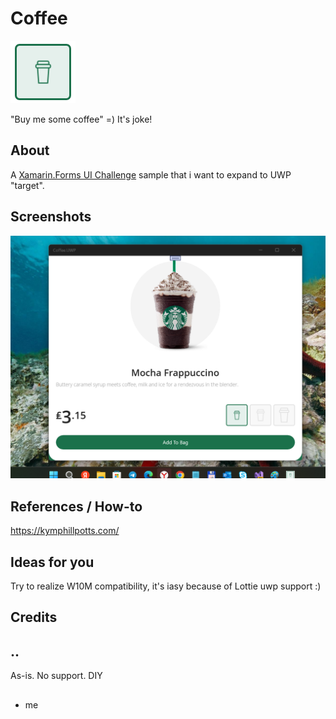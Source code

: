 # Coffee
![](images/logo.png)

"Buy me some coffee" =) It's joke!

## About
 A [Xamarin.Forms UI Challenge]() sample that i want to expand to UWP "target". 

## Screenshots
![](images/shot1.png)

## References / How-to
https://kymphillpotts.com/

## Ideas for you
Try to realize W10M compatibility, it's iasy because of Lottie uwp support :)

## Credits

## ..
As-is. No support. DIY

## 
- me

